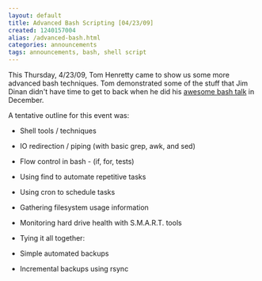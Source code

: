 ```yaml
---
layout: default
title: Advanced Bash Scripting [04/23/09]
created: 1240157004
alias: /advanced-bash.html
categories: announcements
tags: announcements, bash, shell script
---
```

This Thursday, 4/23/09, Tom Henretty came to show us some more advanced bash techniques. Tom demonstrated some of the stuff that Jim Dinan didn't have time to get to back when he did his [awesome bash talk](/bash-au08) in December.

A tentative outline for this event was:

- Shell tools / techniques
 - IO redirection / piping (with basic grep, awk, and sed)
 - Flow control in bash - (if, for, tests)
 - Using find to automate repetitive tasks
 - Using cron to schedule tasks
 - Gathering filesystem usage information
 - Monitoring hard drive health with S.M.A.R.T. tools

- Tying it all together:
 - Simple automated backups
 - Incremental backups using rsync
